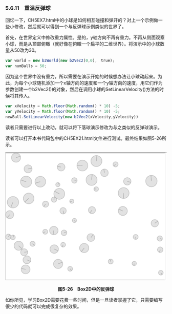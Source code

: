 ### 5.6.11　重温反弹球

回忆一下，CH5EX7.html中的小球是如何相互碰撞和弹开的？对上一个示例做一些小修改，然后就可以得到一个与反弹球示例类似的世界了。

首先，在世界定义中修改重力属性。是的，y轴方向不再有重力。不再从侧面观察小球，而是从顶部俯瞰（就好像在俯瞰一个扁平的二维世界）。将演示中的小球数量从50改为30。

```javascript
var world = new b2World(new b2Vec2(0,0),　true);
var numBalls = 50;
```

因为这个世界中没有重力，所以需要在演示开始的时候想办法让小球动起来。为此，为每个小球随机添加一个x轴方向的速度和一个y轴方向的速度，用它们作为参数创建一个b2Vec2()的对象，然后在调用小球的SetLinearVelocity()方法的时候将其传入。

```javascript
var xVelocity = Math.floor(Math.random() * 10) -5;
var yVelocity = Math.floor(Math.random() * 10) -5;
newBall.SetLinearVelocity(new b2Vec2(xVelocity,yVelocity))
```

读者只需要进行以上改动，就可以将下落球演示修改为与之类似的反弹球演示。

读者可以打开本书代码包中的CH5EX21.html文件进行测试。最终结果如图5-26所示。

![103.png](../images/103.png)
<center class="my_markdown"><b class="my_markdown">图5-26　Box2D中的反弹球</b></center>

如你所见，学习Box2D需要花费一些时间，但是一旦读者掌握了它，只需要编写很少的代码就可以完成很复杂的效果。

